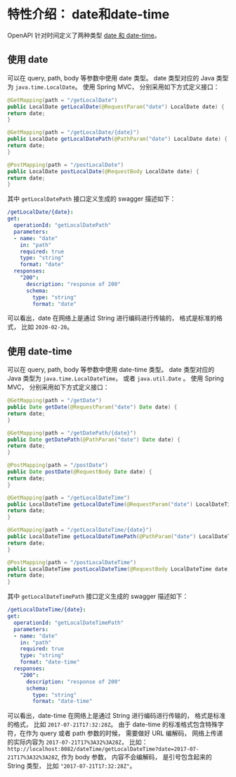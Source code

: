 # 特性介绍： date和date-time

OpenAPI 针对时间定义了两种类型 [date 和 date-time](https://swagger.io/docs/specification/data-models/data-types/#string)。

## 使用 date

可以在 query, path, body 等参数中使用 date 类型。 date 类型对应的 Java 类型为 `java.time.LocalDate`。
使用 Spring MVC， 分别采用如下方式定义接口：

```java
@GetMapping(path = "/getLocalDate")
public LocalDate getLocalDate(@RequestParam("date") LocalDate date) {
return date;
}

@GetMapping(path = "/getLocalDate/{date}")
public LocalDate getLocalDatePath(@PathParam("date") LocalDate date) {
return date;
}

@PostMapping(path = "/postLocalDate")
public LocalDate postLocalDate(@RequestBody LocalDate date) {
return date;
}
```

其中 `getLocalDatePath` 接口定义生成的 swagger 描述如下：

```yaml
/getLocalDate/{date}:
get:
  operationId: "getLocalDatePath"
  parameters:
  - name: "date"
    in: "path"
    required: true
    type: "string"
    format: "date"
  responses:
    "200":
      description: "response of 200"
      schema:
        type: "string"
        format: "date"
```

可以看出，date 在网络上是通过 String 进行编码进行传输的， 格式是标准的格式， 比如 `2020-02-20`。

## 使用 date-time

可以在 query, path, body 等参数中使用 date-time 类型。 date 类型对应的 Java 类型为 `java.time.LocalDateTime`，
或者 `java.util.Date` 。
使用 Spring MVC， 分别采用如下方式定义接口：

```java
@GetMapping(path = "/getDate")
public Date getDate(@RequestParam("date") Date date) {
return date;
}

@GetMapping(path = "/getDatePath/{date}")
public Date getDatePath(@PathParam("date") Date date) {
return date;
}

@PostMapping(path = "/postDate")
public Date postDate(@RequestBody Date date) {
return date;
}

@GetMapping(path = "/getLocalDateTime")
public LocalDateTime getLocalDateTime(@RequestParam("date") LocalDateTime date) {
return date;
}

@GetMapping(path = "/getLocalDateTime/{date}")
public LocalDateTime getLocalDateTimePath(@PathParam("date") LocalDateTime date) {
return date;
}

@PostMapping(path = "/postLocalDateTime")
public LocalDateTime postLocalDateTime(@RequestBody LocalDateTime date) {
return date;
}
```

其中 `getLocalDateTimePath` 接口定义生成的 swagger 描述如下：

```yaml
/getLocalDateTime/{date}:
get:
  operationId: "getLocalDateTimePath"
  parameters:
  - name: "date"
    in: "path"
    required: true
    type: "string"
    format: "date-time"
  responses:
    "200":
      description: "response of 200"
      schema:
        type: "string"
        format: "date-time"
```

可以看出，date-time 在网络上是通过 String 进行编码进行传输的， 格式是标准的格式， 比如 `2017-07-21T17:32:28Z`。
由于 date-time 的标准格式包含特殊字符，在作为 query 或者 path 参数的时候， 需要做好 URL 编解码，
网络上传递的实际内容为 `2017-07-21T17%3A32%3A28Z`， 比如： `http://localhost:8082/dateTime/getLocalDateTime?date=2017-07-21T17%3A32%3A28Z`,
作为 body 参数， 内容不会编解码， 是引号包含起来的 String 类型， 比如 `"2017-07-21T17:32:28Z"`。

